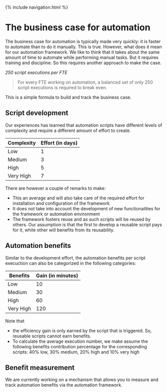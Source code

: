 {% include navigation.html %}

# The business case for automation

The business case for automation is typically made very quickly: it is faster to automate than to do it manually. 
This is true. However, what does it mean for our automation framework. 
We like to think that it takes about the same amount of time to automate while performing manual tasks. But it requires training and discipline. 
So this requires another approach to make the case.

*250 script executions per FTE*

> For every FTE working on automation, a balanced set of only 250 script executions is required to break even.

This is a simple formula to build and track the business case.

## Script development

Our experiences has learned that automation scripts have different levels of complexity and require a different amount of effort to create. 

|Complexity|Effort (in days)|
|---|---|
|Low|1|
|Medium|3|
|High|5|
|Very High|7|

There are however a couple of remarks to make:
* This an average and will also take care of the required effort for installation and configuration of the framework
* It does not take into account the development of new functionalities for the framework or automation environment
* The framework fosters reuse and as such scripts will be reused by others. Our assumption is that the first to develop a reusable script pays for it, while other will benefits from its reusability.

## Automation benefits

Similar to the development effort, the automation benefits per script execuction can also be categorized in the following categories:

|Benefits|Gain (in minutes)|
|---|---|
|Low|10|
|Medium|30|
|High|60|
|Very High|120|

Note that
* the efficiency gain is only earned by the script that is triggered. So, reusable scripts cannot earn benefits.
* To calculate the average execution number, we make assume the following benefits contribution percentage for the corresponding scripts: 40% low, 30% medium, 20% high and 10% very high

## Benefit measurement

We are currently working on a mechanism that allows you to measure and track automation benefits via the automation framework.